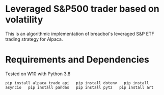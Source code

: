 # Leveraged S&P500 trader based on volatility

This is an algorithmic implementation of breadboi's leveraged S&amp;P ETF trading strategy for Alpaca.

# Requirements and Dependencies
Tested on W10 with Python 3.8

`
pip install alpaca_trade_api  
pip install dotenv  
pip install asyncio  
pip install pandas  
pip install pytz  
pip install art  
`

